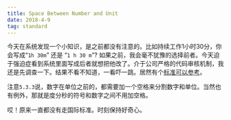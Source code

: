 ```yaml
---
title: Space Between Number and Unit
date: 2018-4-9
tag: standard
---
```


今天在系统发现一个小知识，是之前都没有注意的。比如持续工作1小时30分，你会写成“`1h 30m`” 还是 “`1 h 30 m`”? 如果之前，我会毫不犹豫的选择前者。今天迫于强迫症看到系统里面写成后者就想把他改了。介于公司严格的代码审核机制，我还是先调查一下。结果不看不知道，一看吓一跳。居然有个[标准可以参考](https://www.bipm.org/en/publications/si-brochure/section5-3.html)。

注意`5.3.3`说，数字在单位之前的，都需要加一个空格来分割数字和单位。当然也有例外，那就是度分秒的符号和数字之间不用加空格。

哎！原来一直都没有走国际标准。时刻保持好奇心。
